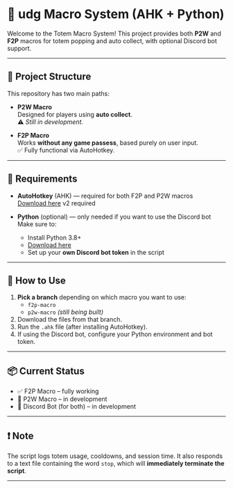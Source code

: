 # 🧠 udg Macro System (AHK + Python)

Welcome to the Totem Macro System! This project provides both **P2W** and **F2P** macros for totem popping and auto collect, with optional Discord bot support.

---

## 📁 Project Structure

This repository has two main paths:

- **P2W Macro**  
  Designed for players using **auto collect**.  
  ⚠️ *Still in development.*

- **F2P Macro**  
  Works **without any game passess**, based purely on user input.  
  ✅ Fully functional via AutoHotkey.

---

## 🧩 Requirements

- **AutoHotkey** (AHK) — required for both F2P and P2W macros  
  [Download here](https://www.autohotkey.com/)
  v2 required 

- **Python** (optional) — only needed if you want to use the Discord bot  
  Make sure to:
  - Install Python 3.8+
  -  [Download here](https://www.python.org/downloads/)
  - Set up your **own Discord bot token** in the script

---

## 🔄 How to Use

1. **Pick a branch** depending on which macro you want to use:
   - `f2p-macro`
   - `p2w-macro` *(still being built)*
2. Download the files from that branch.
3. Run the `.ahk` file (after installing AutoHotkey).
4. If using the Discord bot, configure your Python environment and bot token.

---

## 📦 Current Status

- ✅ F2P Macro – fully working
- 🚧 P2W Macro – in development
- 🚧 Discord Bot (for both) – in development

---

## ❗ Note

The script logs totem usage, cooldowns, and session time. It also responds to a text file containing the word `stop`, which will **immediately terminate the script**.

---


